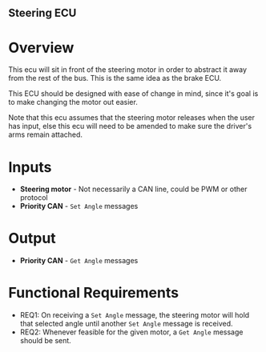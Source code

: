 ## Steering ECU

# Overview

This ecu will sit in front of the steering motor in order to abstract it away from the rest of the bus. This is the same
idea as the brake ECU.

This ECU should be designed with ease of change in mind, since it's goal is to make changing the motor out easier.

Note that this ecu assumes that the steering motor releases when the user has input, else this ecu will need to be 
amended to make sure the driver's arms remain attached.

# Inputs

- **Steering motor** - Not necessarily a CAN line, could be PWM or other protocol
- **Priority CAN** - `Set Angle` messages

# Output 
- **Priority CAN** - `Get Angle` messages

# Functional Requirements
- REQ1: On receiving a `Set Angle` message, the steering motor will hold that selected angle until another `Set Angle` message is received.
- REQ2: Whenever feasible for the given motor, a `Get Angle` message should be sent. 
